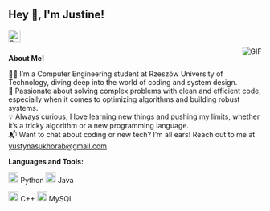<h2 title="hehehe"> Hey 👋, I'm Justine!</h2>

<a href="https://www.linkedin.com/in/yustynasukhorab/">
  <img align="left" alt="Sanskar's LinkedIn" width="24px" src="https://i.pinimg.com/1200x/91/da/1e/91da1e089b8889cf44ac93aa3695c2dc.jpg" />
</a>




<br />
<br />


 

  <img align="right" alt="GIF" src="https://media1.tenor.com/m/aPgTU-Z9j1MAAAAd/funny-dogs-cute.gif" />

**About Me!**

👩‍💻 I’m a Computer Engineering student at Rzeszów University of Technology, diving deep into the world of coding and system design.  
🌟 Passionate about solving complex problems with clean and efficient code, especially when it comes to optimizing algorithms and building robust systems.  
💡 Always curious, I love learning new things and pushing my limits, whether it’s a tricky algorithm or a new programming language.  
📬 Want to chat about coding or new tech? I’m all ears! Reach out to me at [yustynasukhorab@gmail.com](mailto:yustynasukhorab@gmail.com).




**Languages and Tools:**  


<code><img height="20" src="https://i.pinimg.com/736x/95/22/51/9522517aa56af6127917f8ac8b07b2bc.jpg"></code> Python
<code><img height="20" src="https://i.pinimg.com/736x/95/22/51/9522517aa56af6127917f8ac8b07b2bc.jpg"></code> Java

<code><img height="20" src="https://i.pinimg.com/736x/95/22/51/9522517aa56af6127917f8ac8b07b2bc.jpg"></code> C++
<code><img height="20" src="https://i.pinimg.com/736x/95/22/51/9522517aa56af6127917f8ac8b07b2bc.jpg"></code> MySQL



